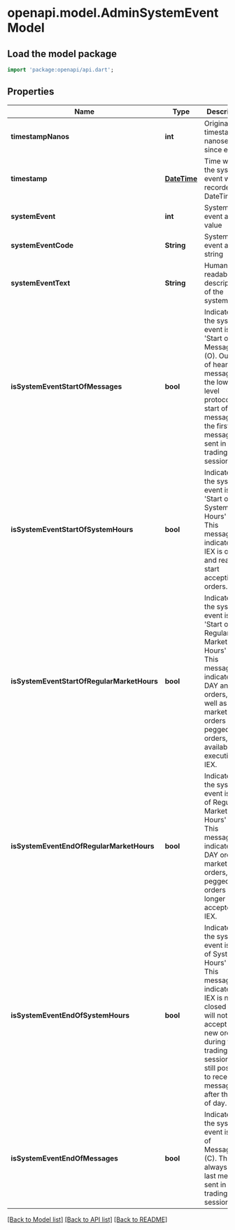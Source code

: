 # openapi.model.AdminSystemEventModel

## Load the model package
```dart
import 'package:openapi/api.dart';
```

## Properties
Name | Type | Description | Notes
------------ | ------------- | ------------- | -------------
**timestampNanos** | **int** | Original timestamp in nanoseconds since epoch | [optional] 
**timestamp** | [**DateTime**](DateTime.md) | Time when the system event was recorded as DateTime | [optional] 
**systemEvent** | **int** | System event as byte value | [optional] 
**systemEventCode** | **String** | System event as string | [optional] 
**systemEventText** | **String** | Human-readable description of the system event | [optional] 
**isSystemEventStartOfMessages** | **bool** | Indicates if the system event is 'Start of Messages' (O). Outside of heartbeat messages on the lower level protocol,  the start of day message is the first message sent in any trading session. | [optional] 
**isSystemEventStartOfSystemHours** | **bool** | Indicates if the system event is 'Start of System Hours' (S). This message indicates that IEX is open and ready to start accepting orders. | [optional] 
**isSystemEventStartOfRegularMarketHours** | **bool** | Indicates if the system event is 'Start of Regular Market Hours' (R). This message indicates that DAY and GTX orders, as well as market orders and pegged orders,  are available for execution on IEX. | [optional] 
**isSystemEventEndOfRegularMarketHours** | **bool** | Indicates if the system event is 'End of Regular Market Hours' (M). This message indicates that DAY orders, market orders, and pegged orders  are no longer accepted by IEX. | [optional] 
**isSystemEventEndOfSystemHours** | **bool** | Indicates if the system event is 'End of System Hours' (E). This message indicates that IEX is now closed and will not accept  any new orders during this trading session. It is still possible  to receive messages after the end of day. | [optional] 
**isSystemEventEndOfMessages** | **bool** | Indicates if the system event is 'End of Messages' (C). This is always the last message sent in any trading session. | [optional] 

[[Back to Model list]](../README.md#documentation-for-models) [[Back to API list]](../README.md#documentation-for-api-endpoints) [[Back to README]](../README.md)


